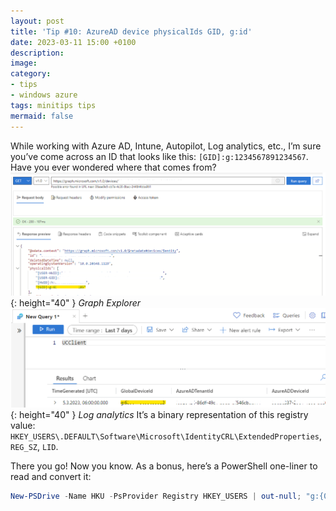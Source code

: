 ```yaml
---
layout: post
title: 'Tip #10: AzureAD device physicalIds GID, g:id'
date: 2023-03-11 15:00 +0100
description: 
image: 
category:
- tips
- windows azure
tags: minitips tips
mermaid: false
---
```

While working with Azure AD, Intune, Autopilot, Log analytics, etc., I’m sure you’ve come across an ID that looks like this: ``[GID]:g:1234567891234567``. Have you ever wondered where that comes from?
![Graph Explorer screenshot](/assets/img/tip-10/graphexplorer.png){: height="40" }
_Graph Explorer_
![Log analytics screenshot](/assets/img/tip-10/loganalytics.png){: height="40" }
_Log analytics_
It’s a binary representation of this registry value: ``HKEY_USERS\.DEFAULT\Software\Microsoft\IdentityCRL\ExtendedProperties``, ``REG_SZ``, ``LID``.

There you go! Now you know. As a bonus, here’s a PowerShell one-liner to read and convert it:

```powershell
New-PSDrive -Name HKU -PsProvider Registry HKEY_USERS | out-null; "g:{0}" -f [Int64]"0x$((Get-ItemProperty "HKU:\.DEFAULT\Software\Microsoft\IdentityCRL\ExtendedProperties").LID)"; Remove-PSDrive -Name HKU
```
